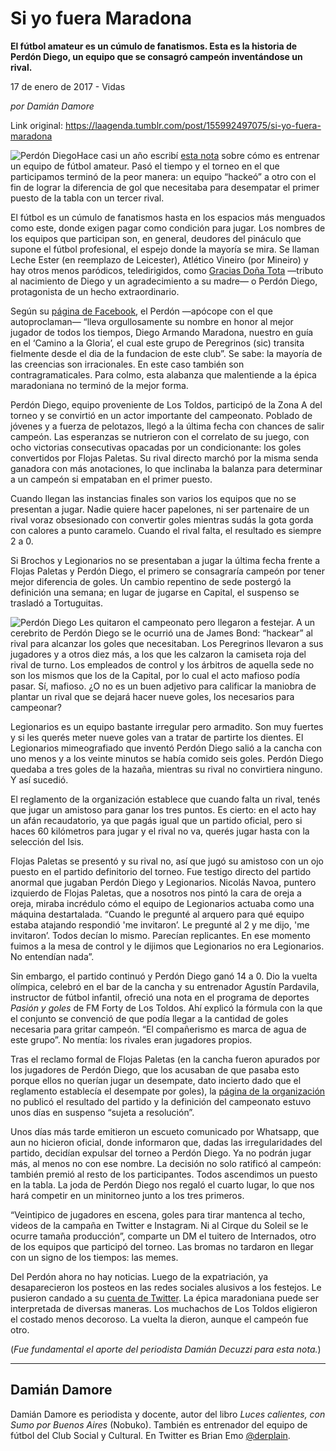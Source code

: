 # Si yo fuera Maradona

**El fútbol amateur es un cúmulo de fanatismos. Esta es la historia de Perdón Diego, un equipo que se consagró campeón inventándose un rival.**

17 de enero de 2017 - Vidas

_por Damián Damore_

Link original: https://laagenda.tumblr.com/post/155992497075/si-yo-fuera-maradona

![Perdón Diego](https://64.media.tumblr.com/d84fd8ba6fa3649003cb6a7400b86e8c/tumblr_inline_pk0gwlebYj1t6q87u_500.png)Hace casi un año escribí [esta nota](http://laagenda.buenosaires.gob.ar/post/138963236260/vos-te-comiste-a-timoteo) sobre cómo es entrenar un equipo de fútbol amateur. Pasó el tiempo y el torneo en el que participamos terminó de la peor manera: un equipo “hackeó” a otro con el fin de lograr la diferencia de gol que necesitaba para desempatar el primer puesto de la tabla con un tercer rival.

El fútbol es un cúmulo de fanatismos hasta en los espacios más menguados como este, donde exigen pagar como condición para jugar. Los nombres de los equipos que participan son, en general, deudores del pináculo que supone el fútbol profesional, el espejo donde la mayoría se mira. Se llaman Leche Ester (en reemplazo de Leicester), Atlético Vineiro (por Mineiro) y hay otros menos paródicos, teledirigidos, como [Gracias Doña Tota](http://www.conexionbrando.com/1705100-gracias-dona-tota-todas-las-vidas-de-un-equipo) —tributo al nacimiento de Diego y un agradecimiento a su madre— o Perdón Diego, protagonista de un hecho extraordinario. 

Según su [página de Facebook](https://t.umblr.com/redirect?z=https%3A%2F%2Fwww.facebook.com%2Fperdondiego.fc.9&t=OWIyYTRiODc4ZWU2OGVkNTIyOWU2NDc2M2IyZTgzYjQ1NWQ4ZjZmZCxneVZHTkFRRg%3D%3D&b=t%3AXDz46txpppLgDp7rJlWQpw&p=https%3A%2F%2Flaagenda.tumblr.com%2Fpost%2F155992497075%2Fsi-yo-fuera-maradona&m=1&ts=1705438559), el Perdón —apócope con el que autoproclaman— “lleva orgullosamente su nombre en honor al mejor jugador de todos los tiempos, Diego Armando Maradona, nuestro en guía en el ‘Camino a la Gloria’, el cual este grupo de Peregrinos (sic) transita fielmente desde el dia de la fundacion de este club”. Se sabe: la mayoría de las creencias son irracionales. En este caso también son contragramaticales. Para colmo, esta alabanza que malentiende a la épica maradoniana no terminó de la mejor forma. 

Perdón Diego, equipo proveniente de Los Toldos, participó de la Zona A del torneo y se convirtió en un actor importante del campeonato. Poblado de jóvenes y a fuerza de pelotazos, llegó a la última fecha con chances de salir campeón. Las esperanzas se nutrieron con el correlato de su juego, con ocho victorias consecutivas opacadas por un condicionante: los goles convertidos por Flojas Paletas. Su rival directo marchó por la misma senda ganadora con más anotaciones, lo que inclinaba la balanza para determinar a un campeón si empataban en el primer puesto.

Cuando llegan las instancias finales son varios los equipos que no se presentan a jugar. Nadie quiere hacer papelones, ni ser partenaire de un rival voraz obsesionado con convertir goles mientras sudás la gota gorda con calores a punto caramelo. Cuando el rival falta, el resultado es siempre 2 a 0.

Si Brochos y Legionarios no se presentaban a jugar la última fecha frente a Flojas Paletas y Perdón Diego, el primero se consagraría campeón por tener mejor diferencia de goles. Un cambio repentino de sede postergó la definición una semana; en lugar de jugarse en Capital, el suspenso se trasladó a Tortuguitas.

![Perdón Diego](https://64.media.tumblr.com/d84fd8ba6fa3649003cb6a7400b86e8c/tumblr_inline_pk0gwlebYj1t6q87u_500.png) Les quitaron el campeonato pero llegaron a festejar. A un cerebrito de Perdón Diego se le ocurrió una de James Bond: “hackear” al rival para alcanzar los goles que necesitaban. Los Peregrinos llevaron a sus jugadores y a otros diez más, a los que les calzaron la camiseta roja del rival de turno. Los empleados de control y los árbitros de aquella sede no son los mismos que los de la Capital, por lo cual el acto mafioso podía pasar. Sí, mafioso. ¿O no es un buen adjetivo para calificar la maniobra de plantar un rival que se dejará hacer nueve goles, los necesarios para campeonar?

Legionarios es un equipo bastante irregular pero armadito. Son muy fuertes y si les querés meter nueve goles van a tratar de partirte los dientes. El Legionarios mimeografiado que inventó Perdón Diego salió a la cancha con uno menos y a los veinte minutos se había comido seis goles. Perdón Diego quedaba a tres goles de la hazaña, mientras su rival no convirtiera ninguno. Y así sucedió.

El reglamento de la organización establece que cuando falta un rival, tenés que jugar un amistoso para ganar los tres puntos. Es cierto: en el acto hay un afán recaudatorio, ya que pagás igual que un partido oficial, pero si haces 60 kilómetros para jugar y el rival no va, querés jugar hasta con la selección del Isis.

Flojas Paletas se presentó y su rival no, así que jugó su amistoso con un ojo puesto en el partido definitorio del torneo. Fue testigo directo del partido anormal que jugaban Perdón Diego y Legionarios. Nicolás Navoa, puntero izquierdo de Flojas Paletas, que a nosotros nos pintó la cara de oreja a oreja, miraba incrédulo cómo el equipo de Legionarios actuaba como una máquina destartalada. “Cuando le pregunté al arquero para qué equipo estaba atajando respondió 'me invitaron’. Le pregunté al 2 y me dijo, 'me invitaron’. Todos decían lo mismo. Parecían replicantes. En ese momento fuimos a la mesa de control y le dijimos que Legionarios no era Legionarios. No entendían nada”.

Sin embargo, el partido continuó y Perdón Diego ganó 14 a 0. Dio la vuelta olímpica, celebró en el bar de la cancha y su entrenador Agustín Pardavila, instructor de fútbol infantil, ofreció una nota en el programa de deportes *Pasión y goles* de FM Forty de Los Toldos. Ahí explicó la fórmula con la que el conjunto se convenció de que podía llegar a la cantidad de goles necesaria para gritar campeón. “El compañerismo es marca de agua de este grupo”. No mentía: los rivales eran jugadores propios.

Tras el reclamo formal de Flojas Paletas (en la cancha fueron apurados por los jugadores de Perdón Diego, que los acusaban de que pasaba esto porque ellos no querían jugar un desempate, dato incierto dado que el reglamento establecía el desempate por goles), la [página de la organización](http://sportpro.com.ar/fixture_zona.asp?id=1006&zona=a&serie=a&ba=f11&ch=9&ronda=1) no publicó el resultado del partido y la definición del campeonato estuvo unos días en suspenso “sujeta a resolución”.

Unos días más tarde emitieron un escueto comunicado por Whatsapp, que aun no hicieron oficial, donde informaron que, dadas las irregularidades del partido, decidían expulsar del torneo a Perdón Diego. Ya no podrán jugar más, al menos no con ese nombre. La decisión no solo ratificó al campeón: también premió al resto de los participantes. Todos ascendimos un puesto en la tabla. La joda de Perdón Diego nos regaló el cuarto lugar, lo que nos hará competir en un minitorneo junto a los tres primeros.

“Veintipico de jugadores en escena, goles para tirar mantenca al techo, videos de la campaña en Twitter e Instagram. Ni al Cirque du Soleil se le ocurre tamaña producción”, comparte un DM el tuitero de Internados, otro de los equipos que participó del torneo. Las bromas no tardaron en llegar con un signo de los tiempos: las memes.

Del Perdón ahora no hay noticias. Luego de la expatriación, ya desaparecieron los posteos en las redes sociales alusivos a los festejos. Le pusieron candado a su [cuenta de Twitter](https://twitter.com/PerdonDiegoOK). La épica maradoniana puede ser interpretada de diversas maneras. Los muchachos de Los Toldos eligieron el costado menos decoroso. La vuelta la dieron, aunque el campeón fue otro.

  


(*Fue fundamental el aporte del periodista Damián Decuzzi para esta nota.*)

  




---

 Damián Damore
--------------

 Damián Damore es periodista y docente, autor del libro *Luces calientes, con Sumo por Buenos Aires* (Nobuko). También es entrenador del equipo de fútbol del Club Social y Cultural. En Twitter es Brian Emo [@derplain](https://twitter.com/derplain). 

